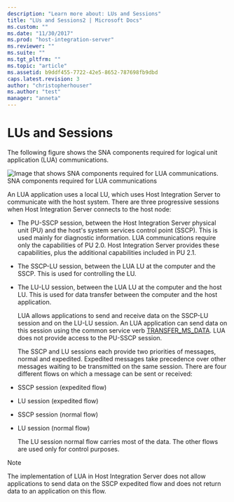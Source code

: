 ```yaml
---
description: "Learn more about: LUs and Sessions"
title: "LUs and Sessions2 | Microsoft Docs"
ms.custom: ""
ms.date: "11/30/2017"
ms.prod: "host-integration-server"
ms.reviewer: ""
ms.suite: ""
ms.tgt_pltfrm: ""
ms.topic: "article"
ms.assetid: b9ddf455-7722-42e5-8652-787698fb9dbd
caps.latest.revision: 3
author: "christopherhouser"
ms.author: "test"
manager: "anneta"
---
```

# LUs and Sessions
The following figure shows the SNA components required for logical unit application (LUA) communications.  
  
 ![Image that shows SNA components required for LUA communications.](../core/media/lua1a.gif "lua1a")  
SNA components required for LUA communications  
  
 An LUA application uses a local LU, which uses Host Integration Server to communicate with the host system. There are three progressive sessions when Host Integration Server connects to the host node:  
  
- The PU-SSCP session, between the Host Integration Server physical unit (PU) and the host's system services control point (SSCP). This is used mainly for diagnostic information. LUA communications require only the capabilities of PU 2.0. Host Integration Server provides these capabilities, plus the additional capabilities included in PU 2.1.  
  
- The SSCP-LU session, between the LUA LU at the computer and the SSCP. This is used for controlling the LU.  
  
- The LU-LU session, between the LUA LU at the computer and the host LU. This is used for data transfer between the computer and the host application.  
  
  LUA allows applications to send and receive data on the SSCP-LU session and on the LU-LU session. An LUA application can send data on this session using the common service verb [TRANSFER_MS_DATA](./transfer-ms-data2.md). LUA does not provide access to the PU-SSCP session.  
  
  The SSCP and LU sessions each provide two priorities of messages, normal and expedited. Expedited messages take precedence over other messages waiting to be transmitted on the same session. There are four different flows on which a message can be sent or received:  
  
- SSCP session (expedited flow)  
  
- LU session (expedited flow)  
  
- SSCP session (normal flow)  
  
- LU session (normal flow)  
  
  The LU session normal flow carries most of the data. The other flows are used only for control purposes.  
  
> [!NOTE]
>  The implementation of LUA in Host Integration Server does not allow applications to send data on the SSCP expedited flow and does not return data to an application on this flow.
